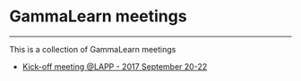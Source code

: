 # GammaLearn meetings

____

This is a collection of GammaLearn meetings


- [Kick-off meeting @LAPP - 2017 September 20-22](https://github.fr/GammaLearn/gammalearn-meetings/tree/master/2017-09-Annecy)
